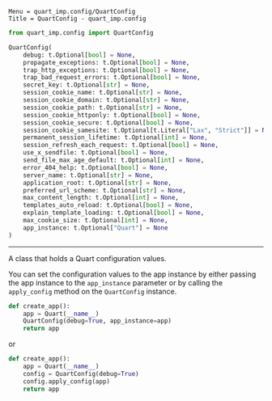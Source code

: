```
Menu = quart_imp.config/QuartConfig
Title = QuartConfig - quart_imp.config
```

```python
from quart_imp.config import QuartConfig
```

```python
QuartConfig(
    debug: t.Optional[bool] = None,
    propagate_exceptions: t.Optional[bool] = None,
    trap_http_exceptions: t.Optional[bool] = None,
    trap_bad_request_errors: t.Optional[bool] = None,
    secret_key: t.Optional[str] = None,
    session_cookie_name: t.Optional[str] = None,
    session_cookie_domain: t.Optional[str] = None,
    session_cookie_path: t.Optional[str] = None,
    session_cookie_httponly: t.Optional[bool] = None,
    session_cookie_secure: t.Optional[bool] = None,
    session_cookie_samesite: t.Optional[t.Literal["Lax", "Strict"]] = None,
    permanent_session_lifetime: t.Optional[int] = None,
    session_refresh_each_request: t.Optional[bool] = None,
    use_x_sendfile: t.Optional[bool] = None,
    send_file_max_age_default: t.Optional[int] = None,
    error_404_help: t.Optional[bool] = None,
    server_name: t.Optional[str] = None,
    application_root: t.Optional[str] = None,
    preferred_url_scheme: t.Optional[str] = None,
    max_content_length: t.Optional[int] = None,
    templates_auto_reload: t.Optional[bool] = None,
    explain_template_loading: t.Optional[bool] = None,
    max_cookie_size: t.Optional[int] = None,
    app_instance: t.Optional["Quart"] = None
)
```

---

A class that holds a Quart configuration values.

You can set the configuration values to the app instance by either passing the app instance to the `app_instance` 
parameter or by calling the `apply_config` method on the `QuartConfig` instance.

```python
def create_app():
    app = Quart(__name__)
    QuartConfig(debug=True, app_instance=app)
    return app
```
or
```python
def create_app():
    app = Quart(__name__)
    config = QuartConfig(debug=True)
    config.apply_config(app)
    return app
```